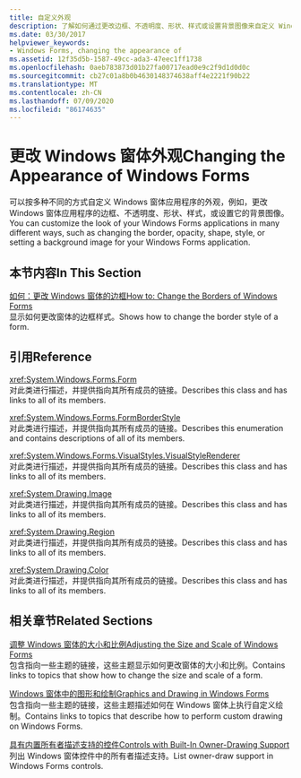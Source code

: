 ```yaml
---
title: 自定义外观
description: 了解如何通过更改边框、不透明度、形状、样式或设置背景图像来自定义 Windows 窗体应用程序的外观。
ms.date: 03/30/2017
helpviewer_keywords:
- Windows Forms, changing the appearance of
ms.assetid: 12f35d5b-1587-49cc-ada3-47eec1ff1738
ms.openlocfilehash: 0aeb783873d01b27fa00717ead0e9c2f9d1d0d0c
ms.sourcegitcommit: cb27c01a8b0b4630148374638aff4e2221f90b22
ms.translationtype: MT
ms.contentlocale: zh-CN
ms.lasthandoff: 07/09/2020
ms.locfileid: "86174635"
---
```

# <a name="changing-the-appearance-of-windows-forms"></a><span data-ttu-id="f08a9-103">更改 Windows 窗体外观</span><span class="sxs-lookup"><span data-stu-id="f08a9-103">Changing the Appearance of Windows Forms</span></span>
<span data-ttu-id="f08a9-104">可以按多种不同的方式自定义 Windows 窗体应用程序的外观，例如，更改 Windows 窗体应用程序的边框、不透明度、形状、样式，或设置它的背景图像。</span><span class="sxs-lookup"><span data-stu-id="f08a9-104">You can customize the look of your Windows Forms applications in many different ways, such as changing the border, opacity, shape, style, or setting a background image for your Windows Forms application.</span></span>  
  
## <a name="in-this-section"></a><span data-ttu-id="f08a9-105">本节内容</span><span class="sxs-lookup"><span data-stu-id="f08a9-105">In This Section</span></span>  
 [<span data-ttu-id="f08a9-106">如何：更改 Windows 窗体的边框</span><span class="sxs-lookup"><span data-stu-id="f08a9-106">How to: Change the Borders of Windows Forms</span></span>](how-to-change-the-borders-of-windows-forms.md)  
 <span data-ttu-id="f08a9-107">显示如何更改窗体的边框样式。</span><span class="sxs-lookup"><span data-stu-id="f08a9-107">Shows how to change the border style of a form.</span></span>  
  
## <a name="reference"></a><span data-ttu-id="f08a9-108">引用</span><span class="sxs-lookup"><span data-stu-id="f08a9-108">Reference</span></span>  
 <xref:System.Windows.Forms.Form>  
 <span data-ttu-id="f08a9-109">对此类进行描述，并提供指向其所有成员的链接。</span><span class="sxs-lookup"><span data-stu-id="f08a9-109">Describes this class and has links to all of its members.</span></span>  
  
 <xref:System.Windows.Forms.FormBorderStyle>  
 <span data-ttu-id="f08a9-110">对此类进行描述，并提供指向其所有成员的链接。</span><span class="sxs-lookup"><span data-stu-id="f08a9-110">Describes this enumeration and contains descriptions of all of its members.</span></span>  
  
 <xref:System.Windows.Forms.VisualStyles.VisualStyleRenderer>  
 <span data-ttu-id="f08a9-111">对此类进行描述，并提供指向其所有成员的链接。</span><span class="sxs-lookup"><span data-stu-id="f08a9-111">Describes this class and has links to all of its members.</span></span>  
  
 <xref:System.Drawing.Image>  
 <span data-ttu-id="f08a9-112">对此类进行描述，并提供指向其所有成员的链接。</span><span class="sxs-lookup"><span data-stu-id="f08a9-112">Describes this class and has links to all of its members.</span></span>  
  
 <xref:System.Drawing.Region>  
 <span data-ttu-id="f08a9-113">对此类进行描述，并提供指向其所有成员的链接。</span><span class="sxs-lookup"><span data-stu-id="f08a9-113">Describes this class and has links to all of its members.</span></span>  
  
 <xref:System.Drawing.Color>  
 <span data-ttu-id="f08a9-114">对此类进行描述，并提供指向其所有成员的链接。</span><span class="sxs-lookup"><span data-stu-id="f08a9-114">Describes this class and has links to all of its members.</span></span>  
  
## <a name="related-sections"></a><span data-ttu-id="f08a9-115">相关章节</span><span class="sxs-lookup"><span data-stu-id="f08a9-115">Related Sections</span></span>  
 [<span data-ttu-id="f08a9-116">调整 Windows 窗体的大小和比例</span><span class="sxs-lookup"><span data-stu-id="f08a9-116">Adjusting the Size and Scale of Windows Forms</span></span>](adjusting-the-size-and-scale-of-windows-forms.md)  
 <span data-ttu-id="f08a9-117">包含指向一些主题的链接，这些主题显示如何更改窗体的大小和比例。</span><span class="sxs-lookup"><span data-stu-id="f08a9-117">Contains links to topics that show how to change the size and scale of a form.</span></span>  
  
 [<span data-ttu-id="f08a9-118">Windows 窗体中的图形和绘制</span><span class="sxs-lookup"><span data-stu-id="f08a9-118">Graphics and Drawing in Windows Forms</span></span>](./advanced/graphics-and-drawing-in-windows-forms.md)  
 <span data-ttu-id="f08a9-119">包含指向一些主题的链接，这些主题描述如何在 Windows 窗体上执行自定义绘制。</span><span class="sxs-lookup"><span data-stu-id="f08a9-119">Contains links to topics that describe how to perform custom drawing on Windows Forms.</span></span>  
  
 [<span data-ttu-id="f08a9-120">具有内置所有者描述支持的控件</span><span class="sxs-lookup"><span data-stu-id="f08a9-120">Controls with Built-In Owner-Drawing Support</span></span>](./controls/controls-with-built-in-owner-drawing-support.md)  
 <span data-ttu-id="f08a9-121">列出 Windows 窗体控件中的所有者描述支持。</span><span class="sxs-lookup"><span data-stu-id="f08a9-121">List owner-draw support in Windows Forms controls.</span></span>
